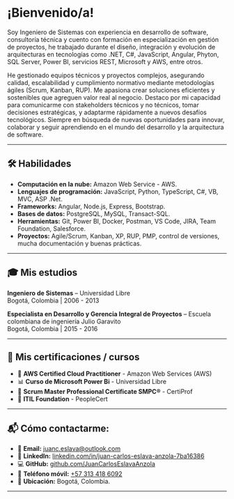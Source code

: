 # ¡Bienvenido/a! 

Soy Ingeniero de Sistemas con experiencia en desarrollo de software, consultoría técnica y cuento con formación en especialización en gestión de proyectos, he trabajado durante el diseño, integración y evolución de arquitecturas en tecnologías como .NET, C#, JavaScript, Angular, Phyton, SQL Server, Power BI, servicios REST, Microsoft y AWS, entre otros.

He gestionado equipos técnicos y proyectos complejos, asegurando calidad, escalabilidad y cumplimiento normativo mediante metodologías ágiles (Scrum, Kanban, RUP). Me apasiona crear soluciones eficientes y sostenibles que agreguen valor real al negocio. Destaco por mi capacidad para comunicarme con stakeholders técnicos y no técnicos, tomar decisiones estratégicas, y adaptarme rápidamente a nuevos desafíos tecnológicos. Siempre en búsqueda de nuevas oportunidades para innovar, colaborar y seguir aprendiendo en el mundo del desarrollo y la arquitectura de software.

---

## 🛠️ Habilidades

- **Computación en la nube:** Amazon Web Service - AWS.
- **Lenguajes de programación:** JavaScript, Python, TypeScript, C#, VB, MVC, ASP .Net.
- **Frameworks:** Angular, Node.js, Express, Bootstrap.
- **Bases de datos:** PostgreSQL, MySQL, Transact-SQL.
- **Herramientas:** Git, Power BI, Docker, Postman, VS Code, JIRA, Team Foundation, Salesforce.
- **Proyectos:** Agile/Scrum, Kanban, XP, RUP, PMP, control de versiones, mucha documentación y buenas prácticas.

---

## 🎓 Mis estudios

**Ingeniero de Sistemas** – Universidad Libre  
Bogotá, Colombia | 2006 - 2013

**Especialista en Desarrollo y Gerencia Integral de Proyectos** – Escuela colombiana de ingeniería Julio Garavito  
Bogotá, Colombia | 2015 - 2016

---

## 📜 Mis certificaciones / cursos

- 🏅 **AWS Certified Cloud Practitioner** - Amazon Web Services (AWS)
- 📊 **Curso de Microsoft Power Bi** - Universidad Libre
- 🏅 **Scrum Master Professional Certificate SMPC®** - CertiProf
- 🏅 **ITIL Foundation** - PeopleCert

---

## 📬 Cómo contactarme:

- 💌 **Email:** [juanc.eslava@outlook.com](mailto:juanc.eslava@outlook.com)  
- 🔗 **LinkedIn:** [linkedin.com/in/juan-carlos-eslava-anzola-7ba16386](https://co.linkedin.com/in/juan-carlos-eslava-anzola-7ba16386)
- 💻 **GitHub:** [github.com/JuanCarlosEslavaAnzola](https://github.com/JuanCarlosEslavaAnzola)
- 📲 **Teléfono móvil:** [+57 313 418 6092](tel:+573134186092)
- 📍 **Ubicación:** Bogotá, Colombia.

---
